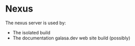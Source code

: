 # Nexus

The nexus server is used by:
- The isolated build
- The documentation galasa.dev web site build (possibly)

